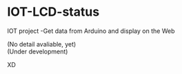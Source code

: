 # IOT-LCD-status
IOT project -Get data from Arduino and display on the Web

(No detail avaliable, yet)  
(Under development)

XD
